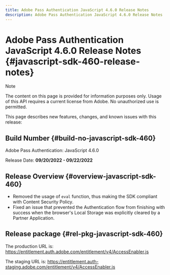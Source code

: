 ```yaml
---
title: Adobe Pass Authentication JavaScript 4.6.0 Release Notes
description: Adobe Pass Authentication JavaScript 4.6.0 Release Notes
---
```

# Adobe Pass Authentication JavaScript 4.6.0 Release Notes {#javascript-sdk-460-release-notes}

>[!NOTE]
>
>The content on this page is provided for information purposes only. Usage of this API requires a current license from Adobe. No unauthorized use is permitted.

This page describes new features, changes, and known issues with this release:

## Build Number {#build-no-javascript-sdk-460}

Adobe Pass Authentication: JavaScript 4.6.0

Release Date: **09/20/2022 - 09/22/2022**


## Release Overview {#overview-javascript-sdk-460}

* Removed the usage of `eval` function, thus making the SDK compliant with Content Security Policy.
* Fixed an issue that prevented the Authentication flow from finishing with success when the browser's Local Storage was explicitly cleared by a Partner Application.


## Release package {#rel-pkg-javascript-sdk-460}

The production URL is: https://entitlement.auth.adobe.com/entitlement/v4/AccessEnabler.js

The staging URL is: https://entitlement.auth-staging.adobe.com/entitlement/v4/AccessEnabler.js
